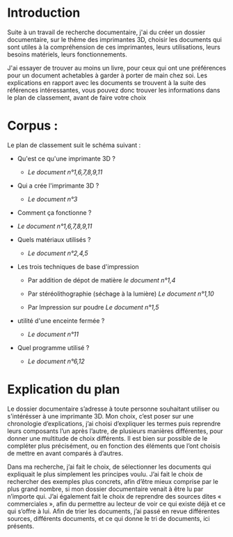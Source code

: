 # Introduction 


Suite à un travail de recherche documentaire, j'ai du créer un dossier documentaire, sur le thême des imprimantes 3D, choisir les documents qui sont utiles à la compréhension de ces imprimantes, leurs utilisations, leurs besoins matériels, leurs fonctionnements. 


J'ai essayer de trouver au moins un livre, pour ceux qui ont une préférences pour un document achetables à garder à porter de main chez soi. Les explications en
rapport avec les documents se trouvent à la suite des références intéressantes, vous pouvez donc trouver les informations dans le plan de classement, avant de faire votre choix

# Corpus :

Le plan de classement suit le schéma suivant : 

* Qu'est ce qu'une imprimante 3D ?
   * *Le document n°1,6,7,8,9,11*


* Qui a crée l'imprimante 3D ?
  * *Le document n°3*
  
  
 * Comment ça fonctionne ?
  * *Le document n°1,6,7,8,9,11*
  
* Quels matériaux utilisés ?  
  * *Le document n°2,4,5*
  
* Les trois techniques de base d'impression 
    * Par addition de dépot de matière
      *le document n°1,4*
    
    * Par stéréolithographie (séchage à la lumière)
      *Le document n°1,10*
    
    * Par Impression sur poudre
      *Le document n°1,5*
    
* utilité d'une enceinte fermée ?    
   * *Le document n°11*
* Quel programme utilisé ?
   * *Le document n°6,12*
    
# Explication du plan 

 Le dossier documentaire s’adresse à toute personne souhaitant utiliser ou s'intérésser à une imprimante 3D. Mon choix, c’est poser sur une chronologie d’explications, j’ai choisi d’expliquer les termes puis reprendre leurs composants l’un après l’autre, de plusieurs manières différentes, pour donner une multitude de choix différents. Il est bien sur possible de le compléter plus précisément, ou en fonction des éléments que l’ont choisis de mettre en avant comparés à d’autres.


Dans ma recherche, j’ai fait le choix, de sélectionner les documents qui expliquait le plus
simplement les principes voulu. J’ai fait le choix de rechercher des exemples plus concrets,
afin d’être mieux comprise par le plus grand nombre, si mon dossier documentaire venait à
être lu par n’importe qui. J’ai également fait le choix de reprendre des sources dites
« commerciales », afin du permettre au lecteur de voir ce qui existe déjà et ce qui s’offre à
lui. Afin de trier les documents, j’ai passé en revue différentes sources, différents
documents, et ce qui donne le tri de documents, ici présents.
















